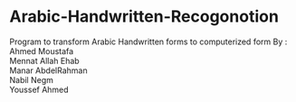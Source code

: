 # Arabic-Handwritten-Recogonotion
Program to transform Arabic Handwritten forms to computerized form 
By : <br>
Ahmed Moustafa <br> 
Mennat Allah Ehab <br>
Manar AbdelRahman <br>
Nabil Negm <br>
Youssef Ahmed <br>
